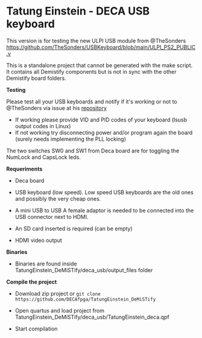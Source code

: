 # Tatung Einstein - DECA USB keyboard

This version is for testing the new ULPI USB module from @TheSonders https://github.com/TheSonders/USBKeyboard/blob/main/ULPI_PS2_PUBLIC.v

This is a standalone project that cannot be generated with the make script. It contains all Demistify components but is not in sync with the other Demistify board folders.

**Testing**

Please test all your USB keyboards and notify if it's working or not to @TheSonders via issue at his [repository](https://github.com/TheSonders/USBKeyboard/blob/main/ULPI_PS2_PUBLIC.v)

* If working please provide VID and PID codes of your keyboard (lsusb output codes in Linux)
* If not working try disconnecting power and/or program again the board (surely needs implementing the PLL locking)


The two switches SW0 and SW1 from Deca board are for toggling the NumLock and CapsLock leds.

**Requeriments**

* Deca board  
* USB keyboard (low speed). Low speed USB keyboards are the old ones and possibly the very cheap ones.
* A mini USB to USB A female adaptor is needed  to be connected into the USB connector next to HDMI.

* An SD card inserted is required (can be empty)
* HDMI video output

**Binaries**

* Binaries are found inside TatungEinstein_DeMiSTify/deca_usb/output_files folder

**Compile the project**

* Download zip project or `git clone https://github.com/DECAfpga/TatungEinstein_DeMiSTify`

* Open quartus and load project from TatungEinstein_DeMiSTify/deca_usb/TatungEinstein_deca.qpf

* Start compilation

